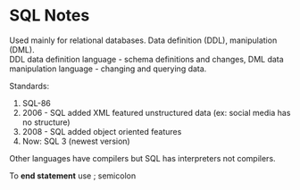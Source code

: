 # **SQL Notes**
Used mainly for relational databases. Data definition (DDL), manipulation (DML). <br/>
DDL data definition language - schema definitions and changes, DML data manipulation language - changing and querying data. 

Standards:
1. SQL-86
2. 2006 - SQL added XML featured unstructured data (ex: social media has no structure)
3. 2008 - SQL added object oriented features
4. Now: SQL 3 (newest version)

Other languages have compilers but SQL has interpreters not compilers. 

To **end statement** use ;  semicolon
